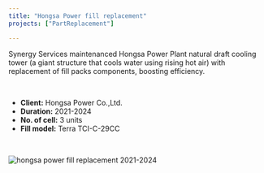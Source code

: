 ```yaml
---
title: "Hongsa Power fill replacement"
projects: ["PartReplacement"]

---
```

Synergy Services maintenanced Hongsa Power Plant natural draft cooling tower (a giant structure that cools water using rising hot air) with replacement of fill packs components, boosting efficiency.

&nbsp;

+ **Client:** Hongsa Power Co.,Ltd.
+ **Duration:** 2021-2024
+ **No. of cell:** 3 units
+ **Fill model:** Terra TCI-C-29CC




&nbsp;

![hongsa power fill replacement 2021-2024](/img/about/about3.png)